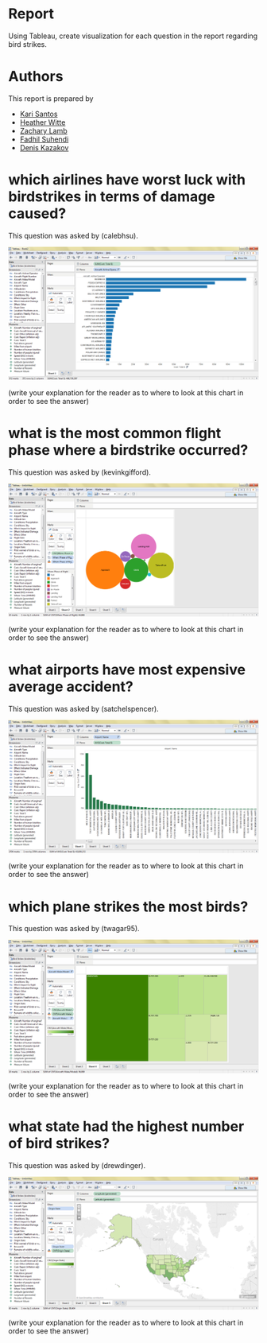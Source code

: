 # Report

Using Tableau, create visualization for each question in the report regarding
bird strikes.

# Authors

This report is prepared by
* [Kari Santos](https://github.com/karisantos)
* [Heather Witte](https://github.com/hswitte)
* [Zachary Lamb](https://github.com/ZachLamb)
* [Fadhil Suhendi](https://github.com/fadhilfath)
* [Denis Kazakov](https://github.com/94kazakov)

# which airlines have worst luck with birdstrikes in terms of damage caused?

This question was asked by (calebhsu).

![screenshot](airline&cost.png)

(write your explanation for the reader as to where to look at this chart in order
    to see the answer)

# what is the most common flight phase where a birdstrike occurred?

This question was asked by (kevinkgifford).

![screenshot](flightphase.png)

(write your explanation for the reader as to where to look at this chart in order
    to see the answer)

# what airports have most expensive average accident?

This question was asked by (satchelspencer).

![screenshot](airportmoney.png)

(write your explanation for the reader as to where to look at this chart in order
    to see the answer)

# which plane strikes the most birds?

This question was asked by (twagar95).

![screenshot](modelmoney.png)

(write your explanation for the reader as to where to look at this chart in order
    to see the answer)

# what state had the highest number of bird strikes?

This question was asked by (drewdinger).

![screenshot](state.png)

(write your explanation for the reader as to where to look at this chart in order
    to see the answer)    
